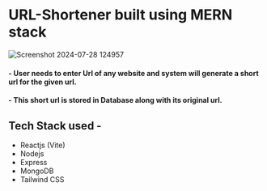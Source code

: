# URL-Shortener built using MERN stack 
![Screenshot 2024-07-28 124957](https://github.com/user-attachments/assets/4576d494-28be-4c37-bfa6-0b30e5ba525b)
<br/>
#### - User needs to enter Url of any website and system will generate a short url for the given url.
#### - This short url is stored in Database along with its original url.
## Tech Stack used - 
- Reactjs (Vite) <br/>
- Nodejs <br/>
- Express <br/>
- MongoDB <br/>
- Tailwind CSS <br/>
